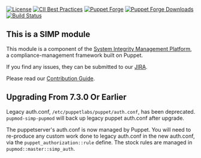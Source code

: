 [![License](https://img.shields.io/:license-apache-blue.svg)](http://www.apache.org/licenses/LICENSE-2.0.html)
[![CII Best Practices](https://bestpractices.coreinfrastructure.org/projects/73/badge)](https://bestpractices.coreinfrastructure.org/projects/73)
[![Puppet Forge](https://img.shields.io/puppetforge/v/simp/pupmod.svg)](https://forge.puppetlabs.com/simp/pupmod)
[![Puppet Forge Downloads](https://img.shields.io/puppetforge/dt/simp/pupmod.svg)](https://forge.puppetlabs.com/simp/pupmod)
[![Build Status](https://travis-ci.org/simp/pupmod-simp-pupmod.svg)](https://travis-ci.org/simp/pupmod-simp-pupmod)

## This is a SIMP module

This module is a component of the [System Integrity Management Platform](https://simp-project.com),
a compliance-management framework built on Puppet.

If you find any issues, they can be submitted to our [JIRA](https://simp-project.atlassian.net/).

Please read our [Contribution Guide](https://simp.readthedocs.io/en/stable/contributors_guide/index.html).

## Upgrading From 7.3.0 Or Earlier

Legacy auth.conf, `/etc/puppetlabs/puppet/auth.conf`, has been deprecated.
`pupmod-simp-pupmod` will back up legacy puppet auth.conf after upgrade.

The puppetserver's auth.conf is now managed by Puppet. You will need to
re-produce any custom work done to legacy auth.conf in the new auth.conf, via
the `puppet_authorization::rule` define.  The stock rules are managed in
`pupmod::master::simp_auth`.
